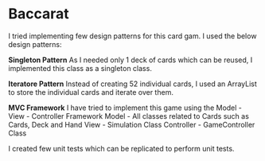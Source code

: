 # Baccarat

I tried implementing few design patterns for this card gam. I used the below design patterns:

**Singleton Pattern**
As I needed only 1 deck of cards which can be reused, I implemented this class as a singleton class.

**Iteratore Pattern**
Instead of creating 52 individual cards, I used an ArrayList to store the individual cards and iterate over them.

**MVC Framework**
I have tried to implement this game using the Model - View - Controller Framework
Model - All classes related to Cards such as Cards, Deck and Hand
View - Simulation Class
Controller - GameController Class

I created few unit tests which can be replicated to perform unit tests.

